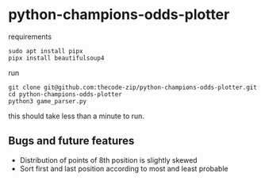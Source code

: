 # python-champions-odds-plotter


requirements
```terminal
sudo apt install pipx
pipx install beautifulsoup4
```

run
```terminal
git clone git@github.com:thecode-zip/python-champions-odds-plotter.git
cd python-champions-odds-plotter
python3 game_parser.py
```

this should take less than a minute to run.

## Bugs and future features 

 - Distribution of points of 8th position is slightly skewed
 - Sort first and last position according to most and least probable